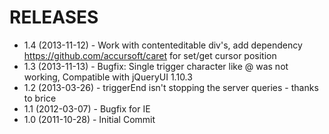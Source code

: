 RELEASES
=====================================

* 1.4 (2013-11-12) - Work with contenteditable div's, add dependency https://github.com/accursoft/caret for set/get cursor position
* 1.3 (2013-11-13) - Bugfix: Single trigger character like @ was not working, Compatible with jQueryUI 1.10.3
* 1.2 (2013-03-26) - triggerEnd isn't stopping the server queries - thanks to brice
* 1.1 (2012-03-07) - Bugfix for IE
* 1.0 (2011-10-28) - Initial Commit